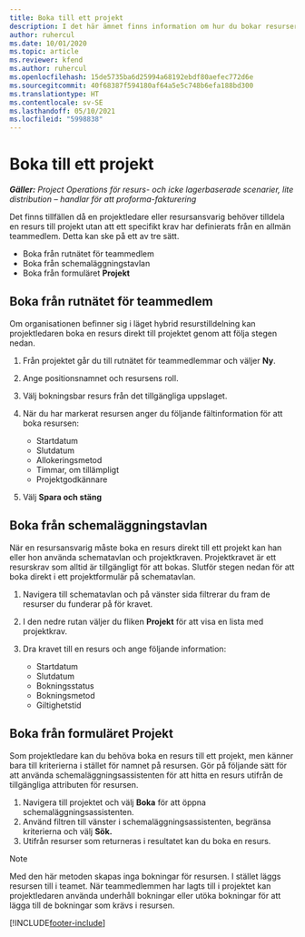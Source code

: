 ```yaml
---
title: Boka till ett projekt
description: I det här ämnet finns information om hur du bokar resurser för ett projekt.
author: ruhercul
ms.date: 10/01/2020
ms.topic: article
ms.reviewer: kfend
ms.author: ruhercul
ms.openlocfilehash: 15de5735ba6d25994a68192ebdf80aefec772d6e
ms.sourcegitcommit: 40f68387f594180af64a5e5c748b6efa188bd300
ms.translationtype: HT
ms.contentlocale: sv-SE
ms.lasthandoff: 05/10/2021
ms.locfileid: "5998838"
---
```

# <a name="book-to-a-project"></a>Boka till ett projekt

_**Gäller:** Project Operations för resurs- och icke lagerbaserade scenarier, lite distribution – handlar för att proforma-fakturering_

Det finns tillfällen då en projektledare eller resursansvarig behöver tilldela en resurs till projekt utan att ett specifikt krav har definierats från en allmän teammedlem. Detta kan ske på ett av tre sätt.

- Boka från rutnätet för teammedlem
- Boka från schemaläggningstavlan
- Boka från formuläret **Projekt**

## <a name="book-from-the-team-member-grid"></a>Boka från rutnätet för teammedlem

Om organisationen befinner sig i läget hybrid resurstilldelning kan projektledaren boka en resurs direkt till projektet genom att följa stegen nedan.

1. Från projektet går du till rutnätet för teammedlemmar och väljer **Ny**.
2. Ange positionsnamnet och resursens roll.
3. Välj bokningsbar resurs från det tillgängliga uppslaget.
4. När du har markerat resursen anger du följande fältinformation för att boka resursen:

    - Startdatum
    - Slutdatum
    - Allokeringsmetod
    - Timmar, om tillämpligt
    - Projektgodkännare

6. Välj **Spara och stäng**

## <a name="book-from-the-schedule-board"></a>Boka från schemaläggningstavlan

När en resursansvarig måste boka en resurs direkt till ett projekt kan han eller hon använda schematavlan och projektkraven. Projektkravet är ett resurskrav som alltid är tillgängligt för att bokas. Slutför stegen nedan för att boka direkt i ett projektformulär på schematavlan.

1. Navigera till schematavlan och på vänster sida filtrerar du fram de resurser du funderar på för kravet.
2. I den nedre rutan väljer du fliken **Projekt** för att visa en lista med projektkrav.
3. Dra kravet till en resurs och ange följande information:

    - Startdatum
    - Slutdatum
    - Bokningsstatus
    - Bokningsmetod
    - Giltighetstid

## <a name="book-from-the-project-form"></a>Boka från formuläret Projekt

Som projektledare kan du behöva boka en resurs till ett projekt, men känner bara till kriterierna i stället för namnet på resursen. Gör på följande sätt för att använda schemaläggningsassistenten för att hitta en resurs utifrån de tillgängliga attributen för resursen. 

1. Navigera till projektet och välj **Boka** för att öppna schemaläggningsassistenten.
2. Använd filtren till vänster i schemaläggningsassistenten, begränsa kriterierna och välj **Sök.**
3. Utifrån resurser som returneras i resultatet kan du boka en resurs.

> [!NOTE]
> Med den här metoden skapas inga bokningar för resursen. I stället läggs resursen till i teamet. När teammedlemmen har lagts till i projektet kan projektledaren använda underhåll bokningar eller utöka bokningar för att lägga till de bokningar som krävs i resursen.


[!INCLUDE[footer-include](../includes/footer-banner.md)]